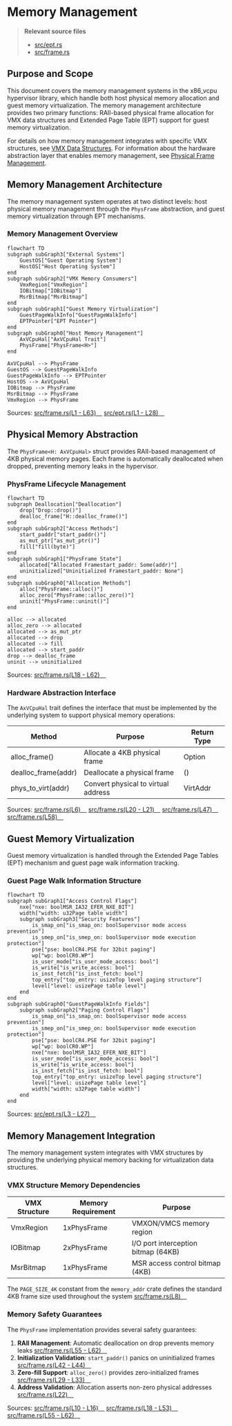 # Memory Management

> **Relevant source files**
> * [src/ept.rs](https://github.com/arceos-hypervisor/x86_vcpu/blob/2cc42349/src/ept.rs)
> * [src/frame.rs](https://github.com/arceos-hypervisor/x86_vcpu/blob/2cc42349/src/frame.rs)

## Purpose and Scope

This document covers the memory management systems in the x86_vcpu hypervisor library, which handle both host physical memory allocation and guest memory virtualization. The memory management architecture provides two primary functions: RAII-based physical frame allocation for VMX data structures and Extended Page Table (EPT) support for guest memory virtualization.

For details on how memory management integrates with specific VMX structures, see [VMX Data Structures](/arceos-hypervisor/x86_vcpu/2.2-vmx-data-structures). For information about the hardware abstraction layer that enables memory management, see [Physical Frame Management](/arceos-hypervisor/x86_vcpu/3.1-physical-frame-management).

## Memory Management Architecture

The memory management system operates at two distinct levels: host physical memory management through the `PhysFrame` abstraction, and guest memory virtualization through EPT mechanisms.

### Memory Management Overview

```mermaid
flowchart TD
subgraph subGraph3["External Systems"]
    GuestOS["Guest Operating System"]
    HostOS["Host Operating System"]
end
subgraph subGraph2["VMX Memory Consumers"]
    VmxRegion["VmxRegion"]
    IOBitmap["IOBitmap"]
    MsrBitmap["MsrBitmap"]
end
subgraph subGraph1["Guest Memory Virtualization"]
    GuestPageWalkInfo["GuestPageWalkInfo"]
    EPTPointer["EPT Pointer"]
end
subgraph subGraph0["Host Memory Management"]
    AxVCpuHal["AxVCpuHal Trait"]
    PhysFrame["PhysFrame<H>"]
end

AxVCpuHal --> PhysFrame
GuestOS --> GuestPageWalkInfo
GuestPageWalkInfo --> EPTPointer
HostOS --> AxVCpuHal
IOBitmap --> PhysFrame
MsrBitmap --> PhysFrame
VmxRegion --> PhysFrame
```

Sources: [src/frame.rs(L1 - L63)&emsp;](https://github.com/arceos-hypervisor/x86_vcpu/blob/2cc42349/src/frame.rs#L1-L63) [src/ept.rs(L1 - L28)&emsp;](https://github.com/arceos-hypervisor/x86_vcpu/blob/2cc42349/src/ept.rs#L1-L28)

## Physical Memory Abstraction

The `PhysFrame<H: AxVCpuHal>` struct provides RAII-based management of 4KB physical memory pages. Each frame is automatically deallocated when dropped, preventing memory leaks in the hypervisor.

### PhysFrame Lifecycle Management

```mermaid
flowchart TD
subgraph Deallocation["Deallocation"]
    drop["Drop::drop()"]
    dealloc_frame["H::dealloc_frame()"]
end
subgraph subGraph2["Access Methods"]
    start_paddr["start_paddr()"]
    as_mut_ptr["as_mut_ptr()"]
    fill["fill(byte)"]
end
subgraph subGraph1["PhysFrame State"]
    allocated["Allocated Framestart_paddr: Some(addr)"]
    uninitialized["Uninitialized Framestart_paddr: None"]
end
subgraph subGraph0["Allocation Methods"]
    alloc["PhysFrame::alloc()"]
    alloc_zero["PhysFrame::alloc_zero()"]
    uninit["PhysFrame::uninit()"]
end

alloc --> allocated
alloc_zero --> allocated
allocated --> as_mut_ptr
allocated --> drop
allocated --> fill
allocated --> start_paddr
drop --> dealloc_frame
uninit --> uninitialized
```

Sources: [src/frame.rs(L18 - L62)&emsp;](https://github.com/arceos-hypervisor/x86_vcpu/blob/2cc42349/src/frame.rs#L18-L62)

### Hardware Abstraction Interface

The `AxVCpuHal` trait defines the interface that must be implemented by the underlying system to support physical memory operations:

|Method|Purpose|Return Type|
| --- | --- | --- |
|alloc_frame()|Allocate a 4KB physical frame|Option<HostPhysAddr>|
|dealloc_frame(addr)|Deallocate a physical frame|()|
|phys_to_virt(addr)|Convert physical to virtual address|VirtAddr|

Sources: [src/frame.rs(L6)&emsp;](https://github.com/arceos-hypervisor/x86_vcpu/blob/2cc42349/src/frame.rs#L6-L6) [src/frame.rs(L20 - L21)&emsp;](https://github.com/arceos-hypervisor/x86_vcpu/blob/2cc42349/src/frame.rs#L20-L21) [src/frame.rs(L47)&emsp;](https://github.com/arceos-hypervisor/x86_vcpu/blob/2cc42349/src/frame.rs#L47-L47) [src/frame.rs(L58)&emsp;](https://github.com/arceos-hypervisor/x86_vcpu/blob/2cc42349/src/frame.rs#L58-L58)

## Guest Memory Virtualization

Guest memory virtualization is handled through the Extended Page Tables (EPT) mechanism and guest page walk information tracking.

### Guest Page Walk Information Structure

```mermaid
flowchart TD
subgraph subGraph1["Access Control Flags"]
    nxe["nxe: boolMSR_IA32_EFER_NXE_BIT"]
    width["width: u32Page table width"]
    subgraph subGraph3["Security Features"]
        is_smap_on["is_smap_on: boolSupervisor mode access prevention"]
        is_smep_on["is_smep_on: boolSupervisor mode execution protection"]
        pse["pse: boolCR4.PSE for 32bit paging"]
        wp["wp: boolCR0.WP"]
        is_user_mode["is_user_mode_access: bool"]
        is_write["is_write_access: bool"]
        is_inst_fetch["is_inst_fetch: bool"]
        top_entry["top_entry: usizeTop level paging structure"]
        level["level: usizePage table level"]
    end
end
subgraph subGraph0["GuestPageWalkInfo Fields"]
    subgraph subGraph2["Paging Control Flags"]
        is_smap_on["is_smap_on: boolSupervisor mode access prevention"]
        is_smep_on["is_smep_on: boolSupervisor mode execution protection"]
        pse["pse: boolCR4.PSE for 32bit paging"]
        wp["wp: boolCR0.WP"]
        nxe["nxe: boolMSR_IA32_EFER_NXE_BIT"]
        is_user_mode["is_user_mode_access: bool"]
        is_write["is_write_access: bool"]
        is_inst_fetch["is_inst_fetch: bool"]
        top_entry["top_entry: usizeTop level paging structure"]
        level["level: usizePage table level"]
        width["width: u32Page table width"]
    end
end
```

Sources: [src/ept.rs(L3 - L27)&emsp;](https://github.com/arceos-hypervisor/x86_vcpu/blob/2cc42349/src/ept.rs#L3-L27)

## Memory Management Integration

The memory management system integrates with VMX structures by providing the underlying physical memory backing for virtualization data structures.

### VMX Structure Memory Dependencies

|VMX Structure|Memory Requirement|Purpose|
| --- | --- | --- |
|VmxRegion|1xPhysFrame|VMXON/VMCS memory region|
|IOBitmap|2xPhysFrame|I/O port interception bitmap (64KB)|
|MsrBitmap|1xPhysFrame|MSR access control bitmap (4KB)|

The `PAGE_SIZE_4K` constant from the `memory_addr` crate defines the standard 4KB frame size used throughout the system [src/frame.rs(L8)&emsp;](https://github.com/arceos-hypervisor/x86_vcpu/blob/2cc42349/src/frame.rs#L8-L8)

### Memory Safety Guarantees

The `PhysFrame` implementation provides several safety guarantees:

1. **RAII Management**: Automatic deallocation on drop prevents memory leaks [src/frame.rs(L55 - L62)&emsp;](https://github.com/arceos-hypervisor/x86_vcpu/blob/2cc42349/src/frame.rs#L55-L62)
2. **Initialization Validation**: `start_paddr()` panics on uninitialized frames [src/frame.rs(L42 - L44)&emsp;](https://github.com/arceos-hypervisor/x86_vcpu/blob/2cc42349/src/frame.rs#L42-L44)
3. **Zero-fill Support**: `alloc_zero()` provides zero-initialized frames [src/frame.rs(L29 - L33)&emsp;](https://github.com/arceos-hypervisor/x86_vcpu/blob/2cc42349/src/frame.rs#L29-L33)
4. **Address Validation**: Allocation asserts non-zero physical addresses [src/frame.rs(L22)&emsp;](https://github.com/arceos-hypervisor/x86_vcpu/blob/2cc42349/src/frame.rs#L22-L22)

Sources: [src/frame.rs(L10 - L16)&emsp;](https://github.com/arceos-hypervisor/x86_vcpu/blob/2cc42349/src/frame.rs#L10-L16) [src/frame.rs(L18 - L53)&emsp;](https://github.com/arceos-hypervisor/x86_vcpu/blob/2cc42349/src/frame.rs#L18-L53) [src/frame.rs(L55 - L62)&emsp;](https://github.com/arceos-hypervisor/x86_vcpu/blob/2cc42349/src/frame.rs#L55-L62)